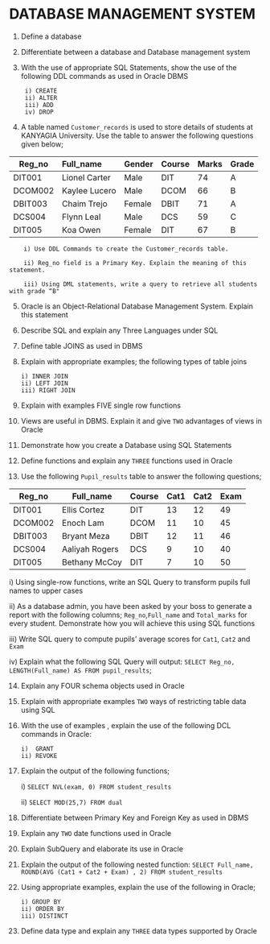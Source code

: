 ﻿# DATABASE MANAGEMENT SYSTEM

1.  Define a database

2.  Differentiate between a database and Database management system

3.  With the use of appropriate SQL Statements, show the use of the following DDL commands as used in Oracle DBMS

         i) CREATE
         ii) ALTER
         iii) ADD
         iv) DROP

4.  A table named `Customer_records` is used to store details of students at KANYAGIA University. Use the table to answer the following questions given below;

| Reg_no  | Full_name     | Gender | Course | Marks | Grade |
| ------- | :------------ | ------ | ------ | ----- | ----- |
| DIT001  | Lionel Carter | Male   | DIT    | 74    | A     |
| DCOM002 | Kaylee Lucero | Male   | DCOM   | 66    | B     |
| DBIT003 | Chaim Trejo   | Female | DBIT   | 71    | A     |
| DCS004  | Flynn Leal    | Male   | DCS    | 59    | C     |
| DIT005  | Koa Owen      | Female | DIT    | 67    | B     |

        i) Use DDL Commands to create the Customer_records table.

        ii) Reg_no field is a Primary Key. Explain the meaning of this statement.

        iii) Using DML statements, write a query to retrieve all students with grade “B"

5.  Oracle is an Object-Relational Database Management System. Explain this statement

6.  Describe SQL and explain any Three Languages under SQL

7.  Define table JOINS as used in DBMS

8.  Explain with appropriate examples; the following types of table joins

        i) INNER JOIN
        ii) LEFT JOIN
        iii) RIGHT JOIN

9.  Explain with examples FIVE single row functions

10. Views are useful in DBMS. Explain it and give `TWO` advantages of views in Oracle

11. Demonstrate how you create a Database using SQL Statements

12. Define functions and explain any `THREE` functions used in Oracle

13. Use the following `Pupil_results` table to answer the following questions;

| Reg_no  | Full_name      | Course | Cat1 | Cat2 | Exam |
| ------- | -------------- | ------ | ---- | ---- | ---- |
| DIT001  | Ellis Cortez   | DIT    | 13   | 12   | 49   |
| DCOM002 | Enoch Lam      | DCOM   | 11   | 10   | 45   |
| DBIT003 | Bryant Meza    | DBIT   | 12   | 11   | 46   |
| DCS004  | Aaliyah Rogers | DCS    | 9    | 10   | 40   |
| DIT005  | Bethany McCoy  | DIT    | 7    | 10   | 50   |

i) Using single-row functions, write an SQL Query to transform pupils full names to upper cases

ii) As a database admin, you have been asked by your boss to generate a report with the following columns; `Reg_no`,`Full_name` and `Total_marks` for every student. Demonstrate how you will achieve this using SQL functions

iii) Write SQL query to compute pupils’ average scores for `Cat1`, `Cat2` and `Exam`

iv) Explain what the following SQL Query will output:
`SELECT Reg_no, LENGTH(Full_name) AS FROM pupil_results`;

14. Explain any FOUR schema objects used in Oracle

15. Explain with appropriate examples `TWO` ways of restricting table data using SQL

16. With the use of examples , explain the use of the following DCL commands in Oracle:

        i)  GRANT
        ii) REVOKE

17. Explain the output of the following functions;

    i) `SELECT NVL(exam, 0) FROM student_results`

    ii) `SELECT MOD(25,7) FROM dual`

18. Differentiate between Primary Key and Foreign Key as used in DBMS

19. Explain any `TWO` date functions used in Oracle

20. Explain SubQuery and elaborate its use in Oracle

21. Explain the output of the following nested function: `SELECT Full_name, ROUND(AVG (Cat1 + Cat2 + Exam) , 2) FROM student_results`

22. Using appropriate examples, explain the use of the following in Oracle;

        i) GROUP BY
        ii) ORDER BY
        iii) DISTINCT

23. Define data type and explain any `THREE` data types supported by Oracle
